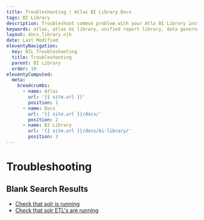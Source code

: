 ```yaml
---
title: Troubleshooting | Atlas BI Library Docs
tags: BI Library
description: Troubleshoot common problem with your Atla BI Library install.
keywords: atlas, atlas bi library, unified report library, data governance, database, troubleshoot, setup, iss, iis setup
layout: docs_library.njk
date: Last Modified
eleventyNavigation:
  key: BIL Troubleshooting
  title: Troubleshooting
  parent: BI Library
  order: 10
eleventyComputed:
  meta:
    breadcrumbs:
      - name: Atlas
        url: '{{ site.url }}'
        position: 1
      - name: Docs
        url: '{{ site.url }}/docs/'
        position: 2
      - name: BI Library
        url: '{{ site.url }}/docs/bi-library/'
        position: 3
---
```


# Troubleshooting

## Blank Search Results

- [Check that solr is running](/docs/bi-library/deploy/publish/#starting-solr-search)
- [Check that solr ETL's are running](/docs/bi-library/etl/supplementary-etls/solr-search-loader/)
